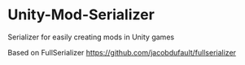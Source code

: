 # Unity-Mod-Serializer
Serializer for easily creating mods in Unity games

Based on FullSerializer
https://github.com/jacobdufault/fullserializer
